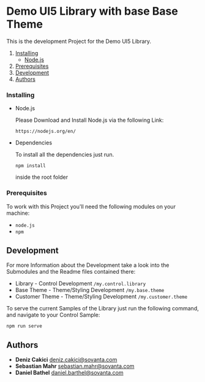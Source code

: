 # Demo UI5 Library with base Base Theme

This is the development Project for the Demo UI5 Library.
  
   1. [Installing](#installing)
      - [Node.js](#nodejs)
   2. [Prerequisites](#prerequisites)
   3. [Development](#development)
   4. [Authors](#authors)

### Installing
- Node.js

    Please Download and Install Node.js via the following Link:
    
    ```https://nodejs.org/en/```
    
- Dependencies

    To install all the dependencies just run.
    
    ```npm install```
    
    inside the root folder
    
### Prerequisites
To work with this Project you'll need the following modules on your machine:

- `node.js`
- `npm`

## Development
For more Information about the Development take a look into the Submodules and the Readme files contained there:
- Library - Control Development  `/my.control.library`
- Base Theme - Theme/Styling Development  `/my.base.theme`
- Customer Theme - Theme/Styling Development  `/my.customer.theme`

To serve the current Samples of the Library just run the following command, and navigate to your Control Sample:

`npm run serve`

## Authors

* **Deniz Cakici** <deniz.cakici@sovanta.com>
* **Sebastian Mahr** <sebastian.mahr@sovanta.com>
* **Daniel Bathel** <daniel.barthel@sovanta.com>
